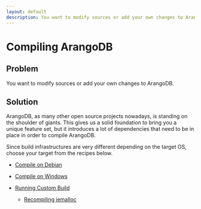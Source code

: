 ```yaml
---
layout: default
description: You want to modify sources or add your own changes to ArangoDB
---
```

Compiling ArangoDB
==================

Problem
-------

You want to modify sources or add your own changes to ArangoDB.

Solution
--------

ArangoDB, as many other open source projects nowadays, is standing on the shoulder of giants.
This gives us a solid foundation to bring you a unique feature set, but it introduces a lot of
dependencies that need to be in place in order to compile ArangoDB.

Since build infrastructures are very different depending on the target OS, choose your target
from the recipes below.

- [Compile on Debian](compiling-debian.html)

- [Compile on Windows](compiling-windows.html)

- [Running Custom Build](compiling-running-custom-build.html)

  - [Recompiling jemalloc](compiling-jemalloc.html)
